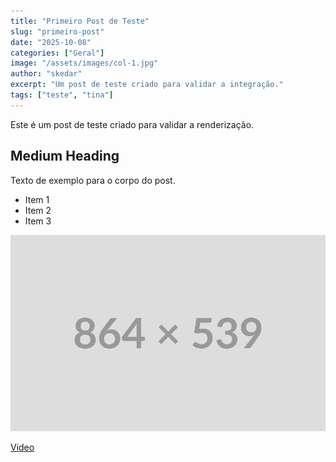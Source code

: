 ```yaml
---
title: "Primeiro Post de Teste"
slug: "primeiro-post"
date: "2025-10-08"
categories: ["Geral"]
image: "/assets/images/col-1.jpg"
author: "skedar"
excerpt: "Um post de teste criado para validar a integração."
tags: ["teste", "tina"]
---
```


Este é um post de teste criado para validar a renderização.

## Medium Heading

Texto de exemplo para o corpo do post.

- Item 1
- Item 2
- Item 3

![Imagem](/assets/images/col-1.jpg)

[Video](https://www.youtube.com/watch?v=W-j4QGAgNu8)

